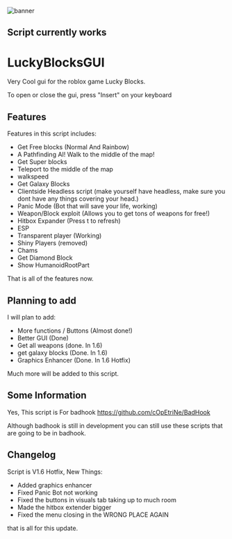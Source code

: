 ![banner](https://raw.githubusercontent.com/cOpEtriNe/ImagePrivate/main/LUcky.PNG?token=GHSAT0AAAAAABPAGTO2CEQKA6FV4TFXE462YPCD5RA)

## Script currently works

# LuckyBlocksGUI
Very Cool gui for the roblox game Lucky Blocks.

To open or close the gui, press "Insert" on your keyboard 

## Features
Features in this script includes:
* Get Free blocks (Normal And Rainbow)
* A Pathfinding AI! Walk to the middle of the map!
* Get Super blocks
* Teleport to the middle of the map
* walkspeed
* Get Galaxy Blocks
* Clientside Headless script (make yourself have headless, make sure you dont have any things covering your head.)
* Panic Mode (Bot that will save your life, working)
* Weapon/Block exploit (Allows you to get tons of weapons for free!)
* Hitbox Expander (Press t to refresh)
* ESP
* Transparent player (Working)
* Shiny Players (removed)
* Chams
* Get Diamond Block
* Show HumanoidRootPart

 That is all of the features now.
 
 ## Planning to add
 I will plan to add:
 * More functions / Buttons (Almost done!)
 * Better GUI (Done)
 * Get all weapons (done. In 1.6)
 * get galaxy blocks (Done. In 1.6)
 * Graphics Enhancer (Done. In 1.6 Hotfix)
 
 Much more will be added to this script.
 
 ## Some Information
 
 Yes, This script is For badhook https://github.com/cOpEtriNe/BadHook
 
 Although badhook is still in development you can still use these scripts that are going to be in badhook.
 
 ## Changelog
 
 Script is V1.6 Hotfix, New Things:
 
* Added graphics enhancer
* Fixed Panic Bot not working
* Fixed the buttons in visuals tab taking up to much room
* Made the hitbox extender bigger
* Fixed the menu closing in the WRONG PLACE AGAIN

that is all for this update.



